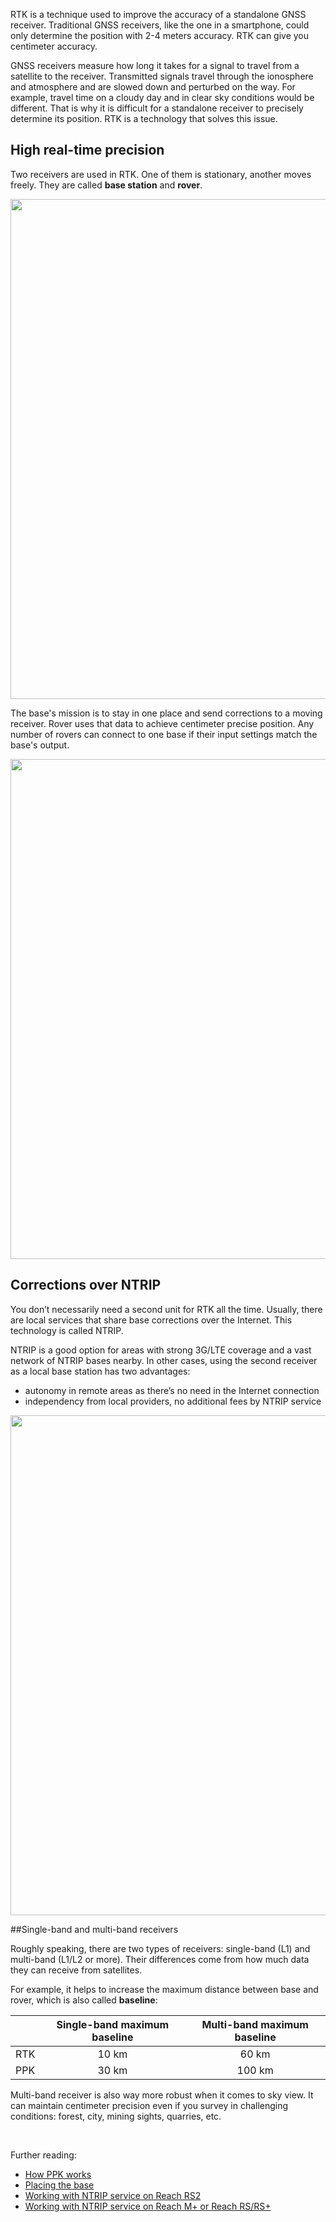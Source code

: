 RTK is a technique used to improve the accuracy of a standalone GNSS receiver. Traditional GNSS receivers, like the one in a smartphone, could only determine the position with 2-4 meters accuracy. RTK can give you centimeter accuracy.

GNSS receivers measure how long it takes for a signal to travel from a satellite to the receiver. Transmitted signals travel through the ionosphere and atmosphere and are slowed down and perturbed on the way. For example, travel time on a cloudy day and in clear sky conditions would be different. That is why it is difficult for a standalone receiver to precisely determine its position. RTK is a technology that solves this issue.

## High real-time precision

Two receivers are used in RTK. One of them is stationary, another moves freely. They are called **base station** and **rover**. 

<p style="text-align:center" ><img src="../img/reach/rtk-introduction/base-rover.jpg" style="width: 800px;" /></p>

The base's mission is to stay in one place and send corrections to a moving receiver. Rover uses that data to achieve centimeter precise position. Any number of rovers can connect to one base if their input settings match the base's output.

<p style="text-align:center" ><img src="../img/reach/rtk-introduction/multiple-rovers.jpg" style="width: 800px;" /></p>

## Corrections over NTRIP

You don’t necessarily need a second unit for RTK all the time. Usually, there are local services that share base corrections over the Internet. This technology is called NTRIP.

NTRIP is a good option for areas with strong 3G/LTE coverage and a vast network of NTRIP bases nearby. In other cases, using the second receiver as a local base station has two advantages:

* autonomy in remote areas as there’s no need in the Internet connection
* independency from local providers, no additional fees by NTRIP service

<p style="text-align:center" ><img src="../img/reach/rtk-introduction/NTRIP-corrections.jpg" style="width: 800px;" /></p>

##Single-band and multi-band receivers

Roughly speaking, there are two types of receivers: single-band (L1) and multi-band (L1/L2 or more). Their differences come from how much data they can receive from satellites.

For example, it helps to increase the maximum distance between base and rover, which is also called **baseline**:

<center>

|     | Single-band maximum baseline | Multi-band maximum baseline |
|:---:|:------------:|:------------:|
| RTK | 10 km | 60 km |
| PPK | 30 km | 100 km |

</center>

Multi-band receiver is also way more robust when it comes to sky view. It can maintain centimeter precision even if you survey in challenging conditions: forest, city, mining sights, quarries, etc.

<br>

Further reading:

* [How PPK works](ppk-introduction.md)
* [Placing the base](placing-the-base.md)
* [Working with NTRIP service on Reach RS2](https://docs.emlid.com/reachrs2/ntrip-workflow/)
* [Working with NTRIP service on Reach M+ or Reach RS/RS+](../quickstart/ntrip-workflow.md)
